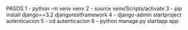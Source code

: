 PASOS
1 - python -m venv venv
2 - source venv/Scripts/activate
3 - pip install django==3.2 djangorestframework
4 - django-admin startproject autenticacion
5 - cd autenticacion
6 - python manage.py startapp app